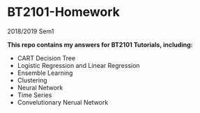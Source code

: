 # BT2101-Homework
2018/2019 Sem1

**This repo contains my answers for BT2101 Tutorials, including:**
* CART Decision Tree
* Logistic Regression and Linear Regression
* Ensemble Learning
* Clustering
* Neural Network
* Time Series
* Convelutionary Nerual Network

